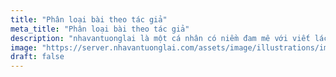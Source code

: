 ```yaml
---
title: "Phân loại bài theo tác giả"
meta_title: "Phân loại bài theo tác giả"
description: "nhavantuonglai là một cá nhân có niềm đam mê với viết lách và văn học. nhavantuonglai chia sẻ, hướng dẫn và cung cấp các dịch vụ liên quan đến viết lách cho mọi người qua website và instagram của mình."
image: "https://server.nhavantuonglai.com/assets/image/illustrations/image-nhavantuonglai-581.jpeg"
draft: false
---
```

